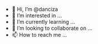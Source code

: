 - 👋 Hi, I’m @danciza
- 👀 I’m interested in ...
- 🌱 I’m currently learning ...
- 💞️ I’m looking to collaborate on ...
- 📫 How to reach me ...

<!---
danciza/danciza is a ✨ special ✨ repository because its `README.md` (this file) appears on your GitHub profile.
You can click the Preview link to take a look at your changes.
--->
